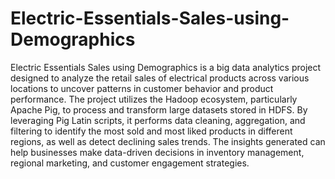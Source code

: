 # Electric-Essentials-Sales-using-Demographics

Electric Essentials Sales using Demographics is a big data analytics project designed to analyze the retail sales of electrical products across various locations to uncover patterns in customer behavior and product performance. The project utilizes the Hadoop ecosystem, particularly Apache Pig, to process and transform large datasets stored in HDFS. By leveraging Pig Latin scripts, it performs data cleaning, aggregation, and filtering to identify the most sold and most liked products in different regions, as well as detect declining sales trends. The insights generated can help businesses make data-driven decisions in inventory management, regional marketing, and customer engagement strategies.
